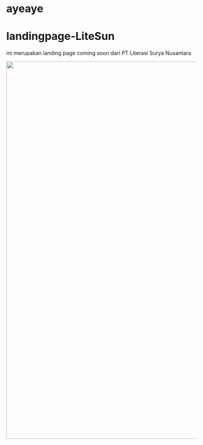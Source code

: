 # ayeaye
# landingpage-LiteSun
ini merupakan landing page coming soon dari PT Literasi Surya Nusantara
<div align="center">
    <img src="/screenshot/3.PNG" width="1000px"</img>
</div>
